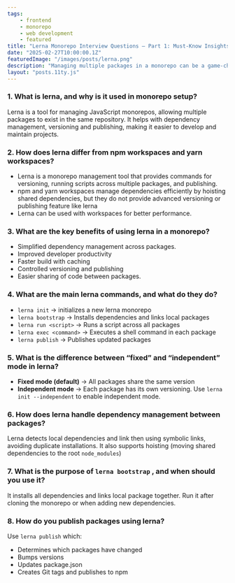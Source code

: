 ```yaml
---
tags: 
    - frontend
    - monorepo
    - web development
    - featured
title: "Lerna Monorepo Interview Questions – Part 1: Must-Know Insights!"
date: "2025-02-27T10:00:00.1Z"
featuredImage: "/images/posts/lerna.png"
description: "Managing multiple packages in a monorepo can be a game-changer for large-scale projects, and Lerna is a popular tool for handling it. "
layout: "posts.11ty.js"
---
```

### 1. What is lerna, and why is it used in monorepo setup?

Lerna is a tool for managing JavaScript monorepos, allowing multiple packages to exist in the same repository. It helps with dependency management, versioning and publishing, making it easier to develop and maintain projects. 

### 2. How does lerna differ from npm workspaces and yarn workspaces?

- Lerna is a monorepo management tool that provides commands for versioning, running scripts across multiple packages, and publishing.
- npm and yarn workspaces manage dependencies efficiently by hoisting shared dependencies, but they do not provide advanced versioning or publishing feature like lerna
- Lerna can be used with workspaces for better performance.

### 3. What are the key benefits of using lerna in a monorepo?

- Simplified dependency management across packages.
- Improved developer productivity
- Faster build with caching
- Controlled versioning and publishing
- Easier sharing of code between packages.

### 4. What are the main lerna commands, and what do they do?

- `lerna init` → initializes a new lerna monorepo
- `lerna bootstrap` → Installs dependencies and links local packages
- `lerna run <script>` → Runs a script across all packages
- `lerna exec <command>` → Executes a shell command in each package
- `lerna publish` → Publishes updated packages

### 5. What is the difference between “fixed” and “independent” mode in lerna?

- **Fixed mode (default)** → All packages share the same version
- **Independent mode** → Each package has its own versioning. Use `lerna init --independent` to enable independent mode.

### 6. How does lerna handle dependency management between packages?

 Lerna detects local dependencies and link then using symbolic links, avoiding duplicate  installations. It also supports hoisting (moving shared dependencies to the root `node_modules`)

### 7. What is the purpose of `lerna bootstrap` , and when should you use it?

It installs all dependencies and links local package together. Run it after cloning the monorepo or when adding new dependencies.

### 8. How do you publish packages using lerna?

Use `lerna publish` which:

- Determines which packages have changed
- Bumps versions
- Updates package.json
- Creates Git tags and publishes to npm